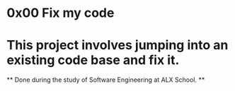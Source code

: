 # 0x00 Fix my code 
# This project involves jumping into an existing code base and fix it. 
** Done during the study of Software Engineering at ALX School. **

